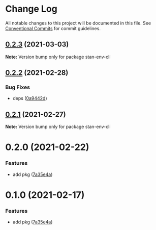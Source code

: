 # Change Log

All notable changes to this project will be documented in this file.
See [Conventional Commits](https://conventionalcommits.org) for commit guidelines.

## [0.2.3](https://github.com/planjs/stan/compare/stan-env-cli@0.2.1...stan-env-cli@0.2.3) (2021-03-03)

**Note:** Version bump only for package stan-env-cli





## [0.2.2](https://github.com/planjs/stan/compare/stan-env-cli@0.1.0...stan-env-cli@0.2.2) (2021-02-28)


### Bug Fixes

* deps ([0a9442d](https://github.com/planjs/stan/commit/0a9442da1156886b299fe7b3c8234c61e7143066))





## [0.2.1](https://github.com/planjs/stan/compare/stan-env-cli@0.2.0...stan-env-cli@0.2.1) (2021-02-27)

**Note:** Version bump only for package stan-env-cli





# 0.2.0 (2021-02-22)


### Features

* add pkg ([7a35e4a](https://github.com/planjs/stan/commit/7a35e4afe1290d87c459c3954999f1732c1ca272))





# 0.1.0 (2021-02-17)


### Features

* add pkg ([7a35e4a](https://github.com/planjs/stan/commit/7a35e4afe1290d87c459c3954999f1732c1ca272))
